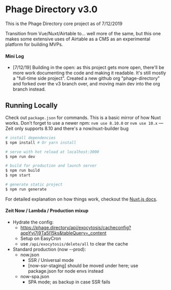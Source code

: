 

# Phage Directory v3.0

This is the Phage Directory core project as of 7/12/2019

Transition from Vue/Nuxt/Airtable to... well more of the same, but this one makes some extensive uses of Airtable as a CMS as an experimental platform for building MVPs.


#### Mini Log

- [7/12/19] Building in the open: as this project gets more open, there'll be more work documenting the code and making it readable. It's still mostly a "full-time side project". Created a new github org "phage-directory" and forked over the v3 branch over, and moving main dev into the org branch instead.



## Running Locally

Check out `package.json` for commands. This is a basic mirror of how Nuxt works.
Don't forget to use a newer npm: `nvm use 8.10.0` or `nvm use 10.x` — Zeit only supports 8.10 and there's a now/nuxt-builder bug

``` bash
# install dependencies
$ npm install # Or yarn install

# serve with hot reload at localhost:3000
$ npm run dev

# build for production and launch server
$ npm run build
$ npm start

# generate static project
$ npm run generate
```

For detailed explanation on how things work, checkout the [Nuxt.js docs](https://github.com/nuxt/nuxt.js).


#### Zeit Now / Lambda / Production mixup

- Hydrate the config: 
	- https://phage.directory/api/exocytosis/cacheconfig?appYvj7j9Ta5I15ks&tableQuery=_content
	- Setup on EasyCron
	- use `/api/exocytosis/delete/all` to clear the cache
- Standard production (now --prod):
	- now.json
		- SSR / Universal mode
		- [now-ssr-staging] should be moved under here; use package.json for node envs instead
	- now-spa.json
		- SPA mode; as backup in case SSR fails


